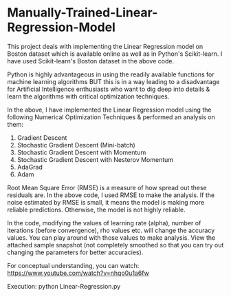 # Manually-Trained-Linear-Regression-Model
This project deals with implementing the Linear Regression model on Boston dataset which is available online as well as in Python's Scikit-learn.
I have used Scikit-learn's Boston dataset in the above code.

Python is highly advantageous in using the readily available functions for machine learning algorithms BUT this is in a way leading to a disadvantage for Artificial Intelligence enthusiasts who want to dig deep into details & learn the algorithms with critical optimization techniques.

In the above, I have implemented the Linear Regression model using the following Numerical Optimization Techniques & performed an analysis on them:
1. Gradient Descent
2. Stochastic Gradient Descent (Mini-batch)
3. Stochastic Gradient Descent with Momentum
4. Stochastic Gradient Descent with Nesterov Momentum
5. AdaGrad
6. Adam

Root Mean Square Error (RMSE) is a measure of how spread out these residuals are. In the above code, I used RMSE to make the analysis. If the noise estimated by RMSE is small, it means the model is making more reliable predictions. Otherwise, the model is not highly reliable.

In the code, modifying the values of learning rate (alpha), number of iterations (before convergence), rho values etc. will change the accuracy values. You can play around with those values to make analysis. View the attached sample snapshot (not completely smoothed so that you can try out changing the parameters for better accuracies).

For conceptual understanding, you can watch: https://www.youtube.com/watch?v=nhqo0u1a6fw

Execution: python Linear-Regression.py
